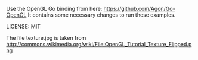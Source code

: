 Use the OpenGL Go binding from here: https://github.com/Agon/Go-OpenGL
It contains some necessary changes to run these examples.

LICENSE: MIT

The file texture.jpg is taken from http://commons.wikimedia.org/wiki/File:OpenGL_Tutorial_Texture_Flipped.png